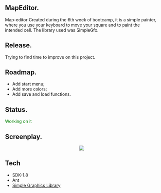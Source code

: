 ## MapEditor.

Map-editor Created during the 6th week of  bootcamp, it is a simple painter, where you use your keyboard to move your square and to paint the intended cell. The library used was SimpleGfx.

## Release.

Trying to find time to improve on this project.

## Roadmap.

<ul>
  <li>Add start menu;</li>
  <li>Add more colors;</li>
  <li>Add save and load functions.</li>

</ul>

## Status.
<span style="color: green"> Working on it </span>

## Screenplay.
<p align="center">
  <img src="https://i.imgur.com/1dAL1Gg.gif" >
</p>

## Tech
- SDK-1.8
- Ant
- [Simple Graphics Library](https://github.com/academia-de-codigo/simple-graphics)
